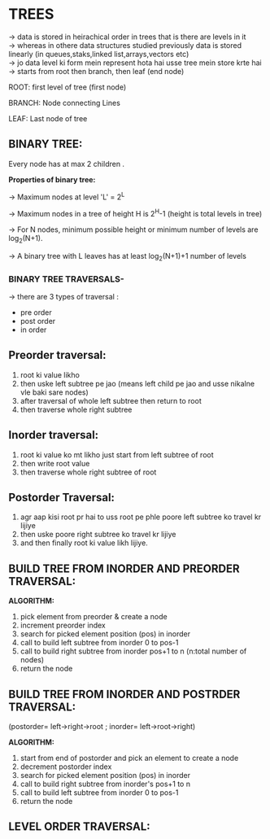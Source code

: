 # TREES

-> data is stored in heirachical order in trees that is there are levels in it <br>
-> whereas in othere data structures studied previously data is stored linearly (in queues,staks,linked list,arrays,vectors etc) <br>
-> jo data level ki form mein represent hota hai usse tree mein store krte hai <br>
-> starts from root then branch, then leaf (end node) <br>

ROOT: first level of tree (first node)

BRANCH: Node connecting Lines

LEAF: Last node of tree

## BINARY TREE:

Every node has at max 2 children .

**Properties of binary tree:**

-> Maximum nodes at level 'L' = 2<sup>L</sup>

-> Maximum nodes in a tree of height H is 2<sup>H</sup>-1   (height is total levels in tree)

-> For N nodes, minimum possible height or minimum number of levels are log<sub>2</sub>(N+1).

-> A binary tree with L leaves has at least log<sub>2</sub>(N+1)+1 number of levels


### BINARY TREE TRAVERSALS-

-> there are 3 types of traversal :
- pre order
- post order
- in order 

## Preorder traversal:

1. root ki value likho
2. then uske left subtree pe jao (means left child pe jao and usse nikalne vle baki sare nodes)
3. after traversal of whole left subtree then return to root 
4. then traverse whole right subtree


## Inorder traversal:

1. root ki value ko mt likho just start from left subtree of root
2. then write root value
3. then traverse whole right subtree of root


## Postorder Traversal:

1. agr aap kisi root pr hai to uss root pe phle poore left subtree ko travel kr lijiye 
2. then uske poore right subtree ko travel kr lijiye
3. and then finally root ki value likh lijiye.


## BUILD TREE FROM INORDER AND PREORDER TRAVERSAL:

**ALGORITHM:**
1. pick element from preorder & create a node
2. increment preorder index
3. search for picked element position (pos) in inorder
4. call to build left subtree from inorder 0 to pos-1
5. call to build right subtree from inorder pos+1 to n   (n:total number of nodes)
6. return the node


## BUILD TREE FROM INORDER AND POSTRDER TRAVERSAL:
(postorder= left->right->root ; inorder= left->root->right)

**ALGORITHM:**
1. start from end of postorder and pick an element to create a node
2. decrement postorder index
3. search for picked element position (pos) in inorder
4. call to build right subtree from inorder's pos+1 to n
5. call to build left subtree from inorder 0 to pos-1
6. return the node

## LEVEL ORDER TRAVERSAL:
